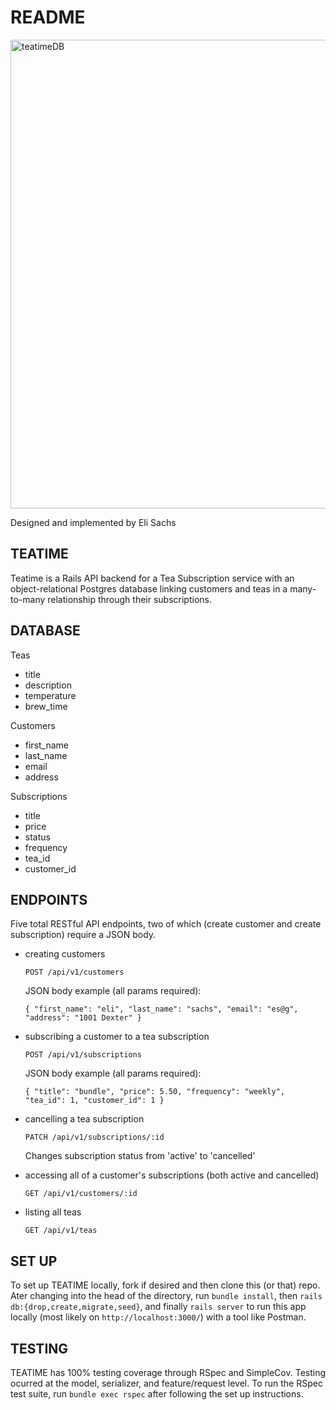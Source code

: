 # README

<img width="750" alt="teatimeDB" src="https://user-images.githubusercontent.com/100792434/199850572-0dd382ab-64d4-4687-a898-75486f425e34.png">

Designed and implemented by Eli Sachs

## TEATIME

Teatime is a Rails API backend for a Tea Subscription service with an object-relational Postgres database linking customers and teas in a many-to-many relationship through their subscriptions.

## DATABASE

Teas
* title
* description
* temperature
* brew_time

Customers
* first_name
* last_name
* email
* address

Subscriptions
* title
* price
* status
* frequency
* tea_id
* customer_id

## ENDPOINTS

Five total RESTful API endpoints, two of which (create customer and create subscription) require a JSON body.

* creating customers

  `POST /api/v1/customers`

  JSON body example (all params required): 
  ```
  { "first_name": "eli", "last_name": "sachs", "email": "es@g", "address": "1001 Dexter" }
  ```

* subscribing a customer to a tea subscription

  `POST /api/v1/subscriptions`

  JSON body example (all params required):
  ```
  { "title": "bundle", "price": 5.50, "frequency": "weekly", "tea_id": 1, "customer_id": 1 }
  ```

* cancelling a tea subscription

  `PATCH /api/v1/subscriptions/:id`

  Changes subscription status from 'active' to 'cancelled'

* accessing all of a customer's subscriptions (both active and cancelled)

  `GET /api/v1/customers/:id`

* listing all teas

  `GET /api/v1/teas`


## SET UP

To set up TEATIME locally, fork if desired and then clone this (or that) repo. Ater changing into the head of the directory, run `bundle install`, then `rails db:{drop,create,migrate,seed}`, and finally `rails server` to run this app locally (most likely on `http://localhost:3000/`) with a tool like Postman.

## TESTING

TEATIME has 100% testing coverage through RSpec and SimpleCov. Testing ocurred at the model, serializer, and feature/request level. To run the RSpec test suite, run `bundle exec rspec` after following the set up instructions.